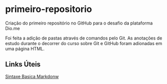 # primeiro-repositorio
Criação do primeiro repositório no GitHub para o desafio da plataforma Dio.me

Foi feita a adição de pastas através de comandos pelo Git.
As anotações de estudo durante o decorrer do curso sobre Git e GitHub foram adionadas em uma página HTML.

## Links Úteis

[Sintaxe Basica Markdonw](https://docs.pipz.com/central-de-ajuda/learning-center/guia-basico-de-markdown#open)

